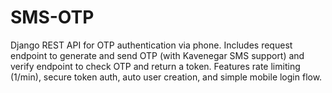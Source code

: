 # SMS-OTP
Django REST API for OTP authentication via phone. Includes request endpoint to generate and send OTP (with Kavenegar SMS support) and verify endpoint to check OTP and return a token. Features rate limiting (1/min), secure token auth, auto user creation, and simple mobile login flow.
